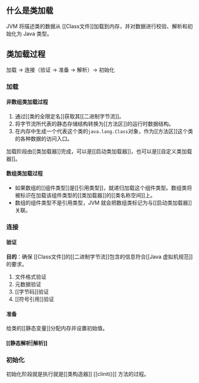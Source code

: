 ## 什么是类加载
JVM 将描述类的数据从 [[Class文件]]加载到内存，并对数据进行校验、解析和初始化为 Java 类型。

## 类加载过程
加载 -> 连接（验证 -> 准备 -> 解析）-> 初始化

### 加载
#### 非数组类加载过程
1. 通过[[类的全限定名]]获取其[[二进制字节流]]。
2. 将字节流所代表的静态存储结构转换为[[方法区]]的运行时数据结构。
3. 在内存中生成一个代表这个类的`java.lang.Class`对象，作为[[方法区]]这个类的各种数据的访问入口。

加载阶段由[[类加载器]]完成，可以是[[启动类加载器]]，也可以是[[自定义类加载器]]。

#### 数组类加载过程
- 如果数组的[[组件类型]]是[[引用类型]]，就递归加载这个组件类型。数组类将被标识在加载该组件类型的[[类加载器]]的[[类名称空间]]上。
- 数组的组件类型不是引用类型，JVM 就会把数组类标记为与[[启动类加载器]]关联。

### 连接
#### 验证
**目的**：确保 [[Class文件]]的[[二进制字节流]]包含的信息符合[[Java 虚拟机规范]]的要求。
1. 文件格式验证
2. 元数据验证
3. [[字节码]]验证
4. [[符号引用]]验证

#### 准备
给类的[[静态变量]]分配内存并设置初始值。

#### [[静态解析|解析]]

### 初始化
初始化阶段就是执行就是[[类构造器]] [[clinit()]] 方法的过程。

